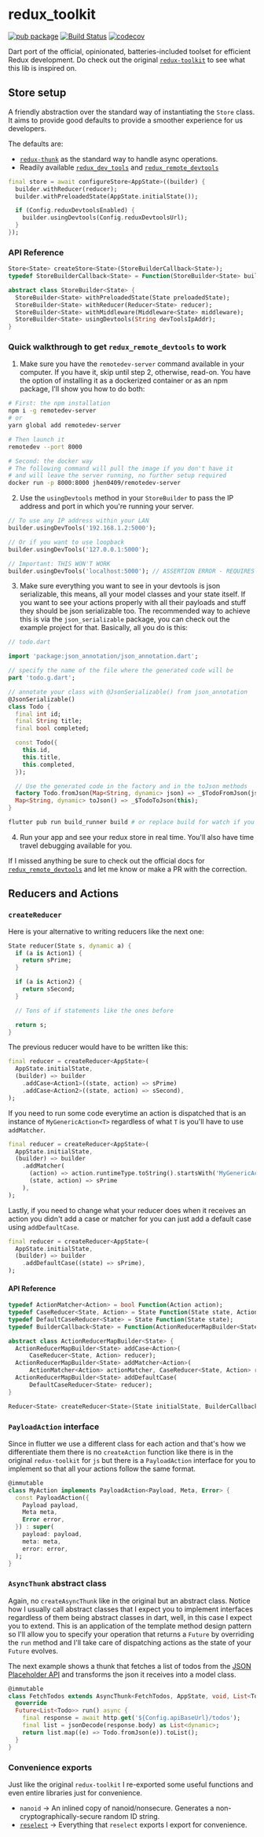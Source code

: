 # redux_toolkit

[![pub package](https://img.shields.io/pub/v/redux_toolkit.svg)](https://pub.dartlang.org/packages/redux_toolkit)
[![Build Status](https://travis-ci.com/mrnkr/redux_toolkit.svg?branch=master)](https://travis-ci.com/mrnkr/redux_toolkit)
[![codecov](https://codecov.io/gh/mrnkr/redux_toolkit/branch/master/graph/badge.svg)](https://codecov.io/gh/mrnkr/redux_toolkit)

Dart port of the official, opinionated, batteries-included toolset for efficient Redux development. Do check out the original [`redux-toolkit`](https://redux-toolkit.js.org/) to see what this lib is inspired on.

## Store setup

A friendly abstraction over the standard way of instantiating the `Store` class. It aims to provide good defaults to provide a smoother experience for us developers.

The defaults are:

- [`redux-thunk`](https://github.com/brianegan/redux_thunk) as the standard way to handle async operations.
- Readily available [`redux_dev_tools`](https://github.com/brianegan/redux_dev_tools) and [`redux_remote_devtools`](https://github.com/MichaelMarner/dart-redux-remote-devtools)

```dart
final store = await configureStore<AppState>((builder) {
  builder.withReducer(reducer);
  builder.withPreloadedState(AppState.initialState());

  if (Config.reduxDevtoolsEnabled) {
    builder.usingDevtools(Config.reduxDevtoolsUrl);
  }
});
```

### API Reference

```dart
Store<State> createStore<State>(StoreBuilderCallback<State>);
typedef StoreBuilderCallback<State> = Function(StoreBuilder<State> builder);

abstract class StoreBuilder<State> {
  StoreBuilder<State> withPreloadedState(State preloadedState);
  StoreBuilder<State> withReducer(Reducer<State> reducer);
  StoreBuilder<State> withMiddleware(Middleware<State> middleware);
  StoreBuilder<State> usingDevtools(String devToolsIpAddr);
}
```

### Quick walkthrough to get `redux_remote_devtools` to work

1. Make sure you have the `remotedev-server` command available in your computer. If you have it, skip until step 2, otherwise, read-on. You have the option of installing it as a dockerized container or as an npm package, I'll show you how to do both:

```bash
# First: the npm installation
npm i -g remotedev-server
# or
yarn global add remotedev-server

# Then launch it
remotedev --port 8000

# Second: the docker way
# The following command will pull the image if you don't have it
# and will leave the server running, no further setup required
docker run -p 8000:8000 jhen0409/remotedev-server
```

2. Use the `usingDevtools` method in your `StoreBuilder` to pass the IP address and port in which you're running your server.

```dart
// To use any IP address within your LAN
builder.usingDevTools('192.168.1.2:5000');

// Or if you want to use loopback
builder.usingDevTools('127.0.0.1:5000');

// Important: THIS WON'T WORK
builder.usingDevTools('localhost:5000'); // ASSERTION ERROR - REQUIRES AN IP ADDRESS STRING
```

3. Make sure everything you want to see in your devtools is json serializable, this means, all your model classes and your state itself. If you want to see your actions properly with all their payloads and stuff they should be json serializable too. The recommended way to achieve this is via the `json_serializable` package, you can check out the example project for that. Basically, all you do is this:

```dart
// todo.dart

import 'package:json_annotation/json_annotation.dart';

// specify the name of the file where the generated code will be
part 'todo.g.dart';

// annotate your class with @JsonSerializable() from json_annotation
@JsonSerializable()
class Todo {
  final int id;
  final String title;
  final bool completed;

  const Todo({
    this.id,
    this.title,
    this.completed,
  });

  // Use the generated code in the factory and in the toJson methods
  factory Todo.fromJson(Map<String, dynamic> json) => _$TodoFromJson(json);
  Map<String, dynamic> toJson() => _$TodoToJson(this);
}
```

```bash
flutter pub run build_runner build # or replace build for watch if you want the generated code to be automatically updated as you write more code :)
```

4. Run your app and see your redux store in real time. You'll also have time travel debugging available for you.

If I missed anything be sure to check out the official docs for [`redux_remote_devtools`](https://github.com/MichaelMarner/dart-redux-remote-devtools) and let me know or make a PR with the correction.

## Reducers and Actions

### `createReducer`

Here is your alternative to writing reducers like the next one:

```dart
State reducer(State s, dynamic a) {
  if (a is Action1) {
    return sPrime;
  }

  if (a is Action2) {
    return sSecond;
  }

  // Tons of if statements like the ones before

  return s;
}
```

The previous reducer would have to be written like this:

```dart
final reducer = createReducer<AppState>(
  AppState.initialState,
  (builder) => builder
    .addCase<Action1>((state, action) => sPrime)
    .addCase<Action2>((state, action) => sSecond),
);
```

If you need to run some code everytime an action is dispatched that is an instance of `MyGenericAction<T>` regardless of what `T` is you'll have to use `addMatcher`.

```dart
final reducer = createReducer<AppState>(
  AppState.initialState,
  (builder) => builder
    .addMatcher(
      (action) => action.runtimeType.toString().startsWith('MyGenericAction'),
      (state, action) => sPrime
    ),
);
```

Lastly, if you need to change what your reducer does when it receives an action you didn't add a case or matcher for you can just add a default case using `addDefaultCase`.

```dart
final reducer = createReducer<AppState>(
  AppState.initialState,
  (builder) => builder
    .addDefaultCase((state) => sPrime),
);
```

#### API Reference

```dart
typedef ActionMatcher<Action> = bool Function(Action action);
typedef CaseReducer<State, Action> = State Function(State state, Action action);
typedef DefaultCaseReducer<State> = State Function(State state);
typedef BuilderCallback<State> = Function(ActionReducerMapBuilder<State> builder);

abstract class ActionReducerMapBuilder<State> {
  ActionReducerMapBuilder<State> addCase<Action>(
      CaseReducer<State, Action> reducer);
  ActionReducerMapBuilder<State> addMatcher<Action>(
      ActionMatcher<Action> actionMatcher, CaseReducer<State, Action> reducer);
  ActionReducerMapBuilder<State> addDefaultCase(
      DefaultCaseReducer<State> reducer);
}

Reducer<State> createReducer<State>(State initialState, BuilderCallback<State> builderCallback);
```

### `PayloadAction` interface

Since in flutter we use a different class for each action and that's how we differentiate them there is no `createAction` function like there is in the original `redux-toolkit` for `js` but there is a `PayloadAction` interface for you to implement so that all your actions follow the same format.

```dart
@immutable
class MyAction implements PayloadAction<Payload, Meta, Error> {
  const PayloadAction({
    Payload payload,
    Meta meta,
    Error error,
  }) : super(
    payload: payload,
    meta: meta,
    error: error,
  );
}
```

### `AsyncThunk` abstract class

Again, no `createAsyncThunk` like in the original but an abstract class. Notice how I usually call abstract classes that I expect you to implement interfaces regardless of them being abstract classes in dart, well, in this case I expect you to extend. This is an application of the template method design pattern so I'll allow you to specify your operation that returns a `Future` by overriding the `run` method and I'll take care of dispatching actions as the state of your `Future` evolves.

The next example shows a thunk that fetches a list of todos from the [JSON Placeholder API](https://jsonplaceholder.typicode.com) and transforms the json it receives into a model class.

```dart
@immutable
class FetchTodos extends AsyncThunk<FetchTodos, AppState, void, List<Todo>> {
  @override
  Future<List<Todo>> run() async {
    final response = await http.get('${Config.apiBaseUrl}/todos');
    final list = jsonDecode(response.body) as List<dynamic>;
    return list.map((e) => Todo.fromJson(e)).toList();
  }
}
```

### Convenience exports

Just like the original `redux-toolkit` I re-exported some useful functions and even entire libraries just for convenience.

- `nanoid` -> An inlined copy of nanoid/nonsecure. Generates a non-cryptographically-secure random ID string.
- [`reselect`](https://github.com/brianegan/reselect_dart) -> Everything that `reselect` exports I export for convenience.
